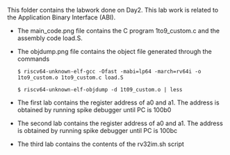 This folder contains the labwork done on Day2. This lab work is related to the Application Binary Interface (ABI).
</br>
- The main_code.png file contains the C program 1to9_custom.c and the assembly code load.S.
- The objdump.png file contains the object file generated through the commands 

  ```
  $ riscv64-unknown-elf-gcc -Ofast -mabi=lp64 -march=rv64i -o 1to9_custom.o 1to9_custom.c load.S
  ```  
  ```
  $ riscv64-unknown-elf-objdump -d 1t09_custom.o | less
  ```
- The first lab contains the register address of a0 and a1. The address is obtained by running spike debugger until PC is 100b0
- The second lab contains the register address of a0 and a1. The address is obtained by running spike debugger until PC is 100bc
- The third lab contains the contents of the rv32im.sh script
